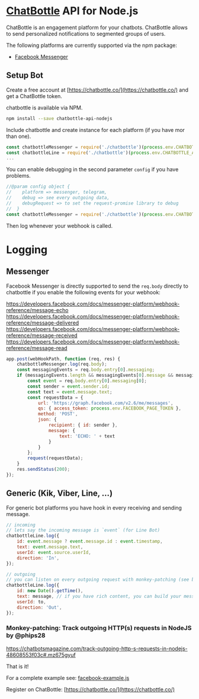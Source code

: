 # [ChatBottle](https://chatbottle.co/) API for Node.js

ChatBottle is an engagement platform for your chatbots. 
ChatBottle allows to send personalized notifications to segmented groups of users.

The following platforms are currently supported via the npm package:

* [Facebook Messenger](http://developers.facebook.com)

## Setup Bot

Create a free account at [https://chatbottle.co/](https://chatbottle.co/) and get a ChatBottle token.

chatbottle is available via NPM.

```bash
npm install --save chatbottle-api-nodejs
```

Include chatbottle and create instance for each platform (if you have mor than one).

```javascript
const chatbottleMessenger = require('./chatbottle')(process.env.CHATBOTTLE_API_TOKEN_MESSENGER, { platform: 'messenger' });
const chatbottleLine = require('./chatbottle')(process.env.CHATBOTTLE_API_TOKEN_LINE, { platform: 'line' });
...
```

You can enable debugging in the second parameter `config` if you have problems.

```javascript
//@param config object {
//    platform => messenger, telegram,
//    debug => see every outgoing data,
//    debugRequest => to set the request-promise library to debug
//  }
const chatbottleMessenger = require('./chatbottle')(process.env.CHATBOTTLE_API_TOKEN_MESSENGER, { platform: 'messenger', debug: true, debugRequest: true });
```

Then log whenever your webhook is called.

# Logging

## Messenger

Facebook Messenger is directly supported to send the `req.body` directly to chatbottle if you enable the following events for your webhook:

https://developers.facebook.com/docs/messenger-platform/webhook-reference/message-echo 
https://developers.facebook.com/docs/messenger-platform/webhook-reference/message-delivered 
https://developers.facebook.com/docs/messenger-platform/webhook-reference/message-received 
https://developers.facebook.com/docs/messenger-platform/webhook-reference/message-read

```javascript
app.post(webHookPath, function (req, res) {
    chatbottleMessenger.log(req.body);
    const messagingEvents = req.body.entry[0].messaging;
    if (messagingEvents.length && messagingEvents[0].message && messagingEvents[0].message.text) {
        const event = req.body.entry[0].messaging[0];
        const sender = event.sender.id;
        const text = event.message.text;
        const requestData = {
            url: 'https://graph.facebook.com/v2.6/me/messages',
            qs: { access_token: process.env.FACEBOOK_PAGE_TOKEN },
            method: 'POST',
            json: {
                recipient: { id: sender },
                message: {
                    text: 'ECHO: ' + text
                }
            }
        };
        request(requestData);
    }
    res.sendStatus(200);
});
```

## Generic (Kik, Viber, Line, ...)

For generic bot platforms you have hook in every receiving and sending message.
 
```javascript
// incoming
// lets say the incoming message is `event` (for Line Bot)
chatbottleLine.log({
    id: event.message ? event.message.id : event.timestamp,
    text: event.message.text,
    userId: event.source.userId,
    direction: 'In',
});

// outgoing
// you can listen on every outgoing request with monkey-patching (see below) ;)
chatbottleLine.log({
    id: new Date().getTime(),
    text: message, // if you have rich content, you can build your message on your own and JSON.stringify() it
    userId: to,
    direction: 'Out',
});

```

### Monkey-patching: Track outgoing HTTP(s) requests in NodeJS by @phips28

https://chatbotsmagazine.com/track-outgoing-http-s-requests-in-nodejs-48608553f03c#.mz675gyuf

That is it!

For a complete example see: [facebook-example.js](https://github.com/chatbottle/chatbottle-api)

Register on ChatBottle: [https://chatbottle.co/](https://chatbottle.co/)

